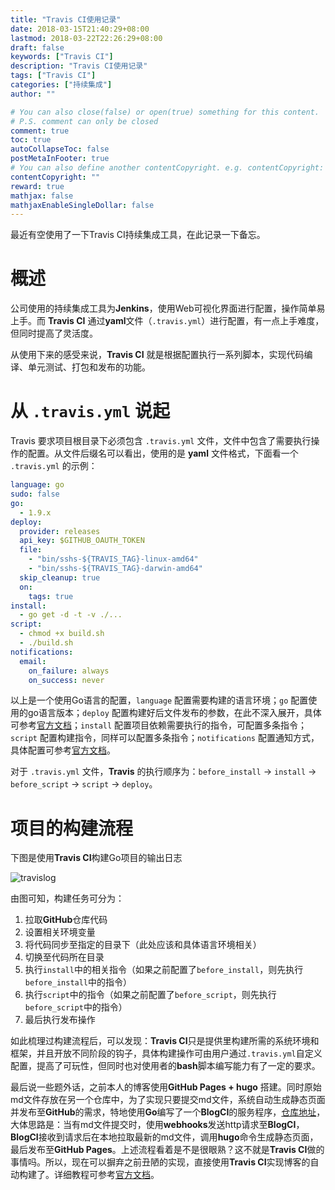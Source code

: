 ```yaml
---
title: "Travis CI使用记录"
date: 2018-03-15T21:40:29+08:00
lastmod: 2018-03-22T22:26:29+08:00
draft: false
keywords: ["Travis CI"]
description: "Travis CI使用记录"
tags: ["Travis CI"]
categories: ["持续集成"]
author: ""

# You can also close(false) or open(true) something for this content.
# P.S. comment can only be closed
comment: true
toc: true
autoCollapseToc: false
postMetaInFooter: true
# You can also define another contentCopyright. e.g. contentCopyright: "This is another copyright."
contentCopyright: ""
reward: true
mathjax: false
mathjaxEnableSingleDollar: false
---
```


最近有空使用了一下Travis CI持续集成工具，在此记录一下备忘。

<!--more-->

# 概述

公司使用的持续集成工具为**Jenkins**，使用Web可视化界面进行配置，操作简单易上手。而 **Travis CI** 通过**yaml**文件（`.travis.yml`）进行配置，有一点上手难度，但同时提高了灵活度。

从使用下来的感受来说，**Travis CI** 就是根据配置执行一系列脚本，实现代码编译、单元测试、打包和发布的功能。

# 从 `.travis.yml` 说起

Travis 要求项目根目录下必须包含 `.travis.yml` 文件，文件中包含了需要执行操作的配置。从文件后缀名可以看出，使用的是 **yaml** 文件格式，下面看一个 `.travis.yml` 的示例：

```yaml
language: go
sudo: false
go:
  - 1.9.x
deploy:
  provider: releases
  api_key: $GITHUB_OAUTH_TOKEN
  file:
    - "bin/sshs-${TRAVIS_TAG}-linux-amd64"
    - "bin/sshs-${TRAVIS_TAG}-darwin-amd64"
  skip_cleanup: true
  on:
    tags: true
install:
  - go get -d -t -v ./...
script:
  - chmod +x build.sh
  - ./build.sh
notifications:
  email:
    on_failure: always
    on_success: never
```

以上是一个使用Go语言的配置，`language` 配置需要构建的语言环境；`go` 配置使用的go语言版本；`deploy` 配置构建好后文件发布的参数，在此不深入展开，具体可参考[官方文档](https://docs.travis-ci.com/user/deployment/releases/)；`install` 配置项目依赖需要执行的指令，可配置多条指令；`script` 配置构建指令，同样可以配置多条指令；`notifications` 配置通知方式，具体配置可参考[官方文档](https://docs.travis-ci.com/user/notifications)。

对于 `.travis.yml` 文件，**Travis** 的执行顺序为：`before_install` -> `install` -> `before_script` -> `script` -> `deploy`。

# 项目的构建流程

下图是使用**Travis CI**构建Go项目的输出日志

![travislog](https://blog-1254016481.cos.ap-shanghai.myqcloud.com/travislog.png)

由图可知，构建任务可分为：

1. 拉取**GitHub**仓库代码
2. 设置相关环境变量
3. 将代码同步至指定的目录下（此处应该和具体语言环境相关）
4. 切换至代码所在目录
5. 执行`install`中的相关指令（如果之前配置了`before_install`，则先执行`before_install`中的指令）
6. 执行`script`中的指令（如果之前配置了`before_script`，则先执行`before_script`中的指令）
7. 最后执行发布操作

如此梳理过构建流程后，可以发现：**Travis CI**只是提供里构建所需的系统环境和框架，并且开放不同阶段的钩子，具体构建操作可由用户通过`.travis.yml`自定义配置，提高了可玩性，但同时也对使用者的**bash**脚本编写能力有了一定的要求。

最后说一些题外话，之前本人的博客使用**GitHub Pages + hugo** 搭建。同时原始md文件存放在另一个仓库中，为了实现只要提交md文件，系统自动生成静态页面并发布至**GitHub**的需求，特地使用**Go**编写了一个**BlogCI**的服务程序，[仓库地址](https://github.com/MACDfree/BlogCI)，大体思路是：当有md文件提交时，使用**webhooks**发送http请求至**BlogCI**，**BlogCI**接收到请求后在本地拉取最新的md文件，调用**hugo**命令生成静态页面，最后发布至**GitHub Pages**。上述流程看着是不是很眼熟？这不就是**Travis CI**做的事情吗。所以，现在可以摒弃之前丑陋的实现，直接使用**Travis CI**实现博客的自动构建了。详细教程可参考[官方文档](https://docs.travis-ci.com/user/deployment/pages/)。